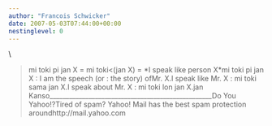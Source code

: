 ```yaml
---
author: "Francois Schwicker"
date: 2007-05-03T07:44:00+00:00
nestinglevel: 0
---
```

\
> 
> mi toki pi jan X = mi toki<(jan X) = \*I speak like
> person X\*mi toki pi jan X : I am the speech (or : the story) ofMr. X.I speak like Mr. X : mi toki sama jan X.I speak about Mr. X : mi toki lon jan X.jan Kanso\_\_\_\_\_\_\_\_\_\_\_\_\_\_\_\_\_\_\_\_\_\_\_\_\_\_\_\_\_\_\_\_\_\_\_\_\_\_\_\_\_\_\_\_\_\_\_\_\_\_Do You Yahoo!?Tired of spam? Yahoo! Mail has the best spam protection aroundhttp://mail.yahoo.com